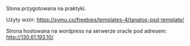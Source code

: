 Stona przygotowana na praktyki.

Użyty wzór: https://symu.co/freebies/templates-4/tanatos-psd-template/

Strona hostowana na wordpress na serwerze oracle pod adresem: http://130.61.193.10/

